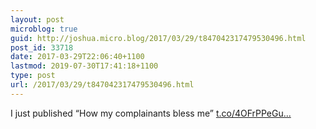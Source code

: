```yaml
---
layout: post
microblog: true
guid: http://joshua.micro.blog/2017/03/29/t847042317479530496.html
post_id: 33718
date: 2017-03-29T22:06:40+1100
lastmod: 2019-07-30T17:41:18+1100
type: post
url: /2017/03/29/t847042317479530496.html
---
```

I just published “How my complainants bless me” [t.co/4OFrPPeGu...](https://t.co/4OFrPPeGu3)
